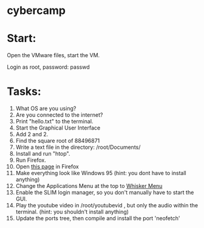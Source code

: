 # cybercamp
<h1>Start:</h1>
<p>Open the VMware files, start the VM.</p>
<p>Login as root, password: passwd</p>
<h1>Tasks:</h1>
<ol>
  <li>What OS are you using?</li>
  <li>Are you connected to the internet?</li>
  <li>Print "hello.txt" to the terminal.</li>
  <li>Start the Graphical User Interface </li>
  <li>Add 2 and 2. </li>
  <li>Find the square root of 88496871</li>
  <li>Write a text file in the directory: /root/Documents/</li>
  <li>Install and run "htop". </li>
  <li>Run Firefox.</li>
  <li>Open <a href="https://cat-bounce.com">this page</a> in Firefox</li>
  <li>Make everything look like Windows 95 (hint: you dont have to install anything)</li>
  <li>Change the Applications Menu at the top to <a href="https://gottcode.org/xfce4-whiskermenu-plugin/">Whisker Menu</a></li>
  <li>Enable the SLIM login manager, so you don't manually have to start the GUI.</li>
  <li>Play the youtube video in /root/youtubevid , but only the audio within the terminal. (hint: you shouldn't install anything)</li>
  <li>Update the ports tree, then compile and install the port 'neofetch'</li>
</ol>
